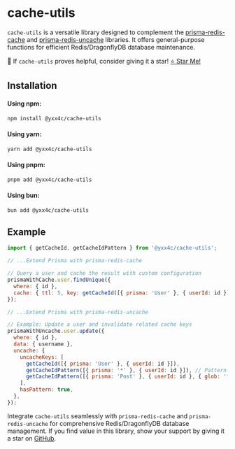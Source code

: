 # cache-utils

`cache-utils` is a versatile library designed to complement the [prisma-redis-cache](../../../prisma-redis-cache) and [prisma-redis-uncache](../../../prisma-redis-uncache) libraries. It offers general-purpose functions for efficient Redis/DragonflyDB database maintenance.

🚀 If `cache-utils` proves helpful, consider giving it a star! [⭐ Star Me!](https://github.com/yxx4c/cache-utils)

## Installation

#### Using npm:

```bash
npm install @yxx4c/cache-utils
```

#### Using yarn:

```bash
yarn add @yxx4c/cache-utils
```

#### Using pnpm:

```bash
pnpm add @yxx4c/cache-utils
```

#### Using bun:

```bash
bun add @yxx4c/cache-utils
```

## Example

```javascript
import { getCacheId, getCacheIdPattern } from '@yxx4c/cache-utils';

// ...Extend Prisma with prisma-redis-cache

// Query a user and cache the result with custom configuration
prismaWithCache.user.findUnique({
  where: { id },
  cache: { ttl: 5, key: getCacheId([{ prisma: 'User' }, { userId: id }]) },
});

// ...Extend Prisma with prisma-redis-uncache

// Example: Update a user and invalidate related cache keys
prismaWithUncache.user.update({
  where: { id },
  data: { username },
  uncache: {
    uncacheKeys: [
      getCacheId([{ prisma: 'User' }, { userId: id }]),
      getCacheIdPattern([{ prisma: '*' }, { userId: id }]), // Pattern matching under a specific key
      getCacheIdPattern([{ prisma: 'Post' }, { userId: id }, { glob: '*' }]), // Utilizing the key 'glob' to create a wildcard region
    ],
    hasPattern: true,
  },
});
```

Integrate `cache-utils` seamlessly with `prisma-redis-cache` and `prisma-redis-uncache` for comprehensive Redis/DragonflyDB database management. If you find value in this library, show your support by giving it a star on [GitHub](https://github.com/yxx4c/cache-utils).

